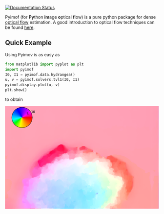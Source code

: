 [![Documentation Status](https://readthedocs.org/projects/pyimof/badge/?version=latest)](https://pyimof.readthedocs.io/en/latest/?badge=latest)

Pyimof (for **Py**thon **im**age **o**ptical **f**low) is a pure
python package for dense [optical
flow](https://en.wikipedia.org/wiki/Optical_flow) estimation. A good
introduction to optical flow techniques can be found
[here](https://blog.nanonets.com/optical-flow/).

## Quick Example

Using Pyimov is as easy as

```python
from matplotlib import pyplot as plt
import pyimof
I0, I1 = pyimof.data.hydrangea()
u, v = pyimof.solvers.tvl1(I0, I1)
pyimof.display.plot(u, v)
plt.show()
```

to obtain

![Hydrangea](doc/source/_static/hydrangea.png)
